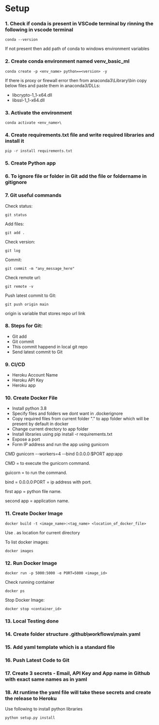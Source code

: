 # Setup
### 1. Check if conda is present in VSCode terminal by rinning the following in vscode terminal

```
conda --version
```
If not present then add path of conda to windows environment variables

### 2. Create conda environment named venv_basic_ml
```
conda create -p <env_name> python==<version> -y
```
If there is proxy or firewall error then from anaconda3\Library\bin copy below files and paste them in anaconda3/DLLs:
-   libcrypto-1_1-x64.dll
-   libssl-1_1-x64.dll

### 3. Activate the environment
```
conda activate <env_name>\
```
### 4. Create requirements.txt file and write required libraries and install it
```
pip -r install requirements.txt
```
### 5. Create Python app
### 6. To ignore file or folder in Git add the file or foldername in gitignore
### 7. Git useful commands
Check status:
```
git status
```
Add files:
```
git add .
```
Check version:
```
git log
```
Commit:
```
git commit -m "any_message_here"
```
Check remote url:
```
git remote -v
```
Push latest commit to Git: 
```
git push origin main
```
origin is variable that stores repo url link
### 8. Steps for Git:
- Git add
- Git commit
- This commit happend in local git repo
- Send latest commit to Git

### 9. CI/CD
- Heroku Account Name
- Heroku API Key
- Heroku app

### 10. Create Docker File
- Install python 3.8
- Specify files and folders we dont want in .dockerignore
- Copy required files from current folder "." to app folder which will be present
by default in docker
- Change current drectory to app folder
- Install libraries using pip install -r requirements.txt
- Expose a port
- Form IP address and run the app using gunicorn

CMD gunicorn --workers=4 --bind 0.0.0.0:$PORT app:app

CMD = to execute the gunicorn command.

guicorn = to run the command.

bind = 0.0.0.0:PORT = ip address with port.

first app = python file name.

second app = application name.

### 11. Create Docker Image
```
docker build -t <image_name>:<tag_name> <location_of_docker_file>
```
Use . as location for current directory

To list docker images:
```
docker images
```
### 12. Run Docker Image
```
docker run -p 5000:5000 -e PORT=5000 <image_id>
```
Check running container
```
docker ps
```
Stop Docker Image:
```
docker stop <container_id>
```
### 13. Local Testing done
### 14. Create folder structure .github\workflows\main.yaml
### 15. Add yaml template which is a standard file
### 16. Push Latest Code to Git
### 17. Create 3 secrets - Email, API Key and App name in Github with exact same names as in yaml
### 18. At runtime the yaml file will take these secrets and create the release to Heroku

Use following to install python libraries
```
python setup.py install
```